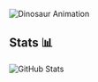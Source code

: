 
![Dinosaur Animation](https://i.imgur.com/8dIsRZ4.gif)

## Stats 📊
![GitHub Stats](https://github-readme-stats.vercel.app/api?username=Alireza-Lashkaripour&show_icons=true)


